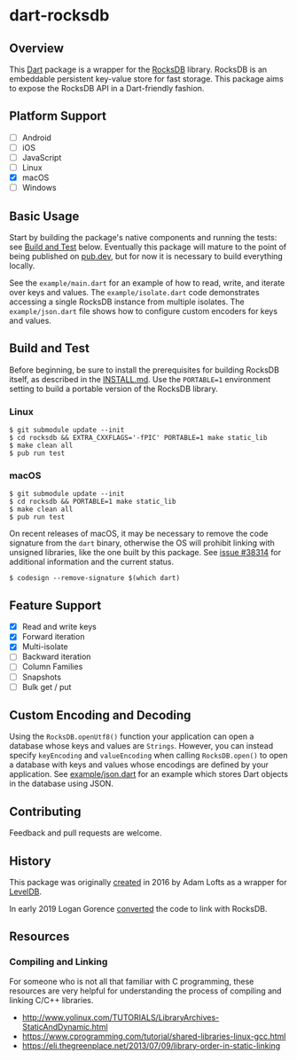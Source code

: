 # dart-rocksdb

## Overview

This [Dart](https://dart.dev) package is a wrapper for the [RocksDB](https://rocksdb.org) library. RocksDB is an embeddable persistent key-value store for fast storage. This package aims to expose the RocksDB API in a Dart-friendly fashion.

## Platform Support

- [ ] Android
- [ ] iOS
- [ ] JavaScript
- [ ] Linux
- [x] macOS
- [ ] Windows

## Basic Usage

Start by building the package's native components and running the tests: see [Build and Test](#build-and-test) below. Eventually this package will mature to the point of being published on [pub.dev](https://pub.dev), but for now it is necessary to build everything locally.

See the `example/main.dart` for an example of how to read, write, and iterate over keys and values. The `example/isolate.dart` code demonstrates accessing a single RocksDB instance from multiple isolates. The `example/json.dart` file shows how to configure custom encoders for keys and values.

## Build and Test

Before beginning, be sure to install the prerequisites for building RocksDB itself, as described in the [INSTALL.md](https://github.com/facebook/rocksdb/blob/master/INSTALL.md). Use the `PORTABLE=1` environment setting to build a portable version of the RocksDB library.

### Linux

```shell
$ git submodule update --init
$ cd rocksdb && EXTRA_CXXFLAGS='-fPIC' PORTABLE=1 make static_lib
$ make clean all
$ pub run test
```

### macOS

```shell
$ git submodule update --init
$ cd rocksdb && PORTABLE=1 make static_lib
$ make clean all
$ pub run test
```

On recent releases of macOS, it may be necessary to remove the code signature from the `dart` binary, otherwise the OS will prohibit linking with unsigned libraries, like the one built by this package. See [issue #38314](https://github.com/dart-lang/sdk/issues/38314) for additional information and the current status.

```shell
$ codesign --remove-signature $(which dart)
```

## Feature Support

- [x] Read and write keys
- [x] Forward iteration
- [x] Multi-isolate
- [ ] Backward iteration
- [ ] Column Families
- [ ] Snapshots
- [ ] Bulk get / put

## Custom Encoding and Decoding

Using the `RocksDB.openUtf8()` function your application can open a database whose keys and values are `Strings`. However, you can instead specify `keyEncoding` and `valueEncoding` when calling `RocksDB.open()` to open a database with keys and values whose encodings are defined by your application. See [example/json.dart](./example/json.dart) for an example which stores Dart objects in the database using JSON.

## Contributing

Feedback and pull requests are welcome.

## History

This package was originally [created](https://github.com/adamlofts/leveldb_dart) in 2016 by Adam Lofts as a wrapper for [LevelDB](https://github.com/google/leveldb/).

In early 2019 Logan Gorence [converted](https://github.com/SpinlockLabs/rocksdb-dart) the code to link with RocksDB.

## Resources

### Compiling and Linking

For someone who is not all that familiar with C programming, these resources are very helpful for understanding the process of compiling and linking C/C++ libraries.

* http://www.yolinux.com/TUTORIALS/LibraryArchives-StaticAndDynamic.html
* https://www.cprogramming.com/tutorial/shared-libraries-linux-gcc.html
* https://eli.thegreenplace.net/2013/07/09/library-order-in-static-linking
